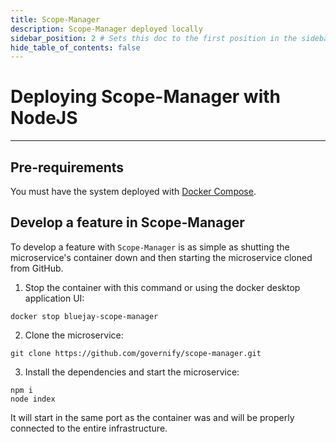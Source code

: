 ```yaml
---
title: Scope-Manager
description: Scope-Manager deployed locally
sidebar_position: 2 # Sets this doc to the first position in the sidebar
hide_table_of_contents: false
---
```


# Deploying Scope-Manager with NodeJS

---

## Pre-requirements

You must have the system deployed with [Docker Compose](/development/setup-development-environment/docker-compose).

## Develop a feature in Scope-Manager

To develop a feature with `Scope-Manager` is as simple as shutting the microservice's container down and then starting the microservice cloned from GitHub.

1. Stop the container with this command or using the docker desktop application UI:

```bin/bash
docker stop bluejay-scope-manager
```

2. Clone the microservice:

```bin/bash
git clone https://github.com/governify/scope-manager.git
```

3. Install the dependencies and start the microservice:

```bin/bash
npm i
node index
```

It will start in the same port as the container was and will be properly connected to the entire infrastructure.
